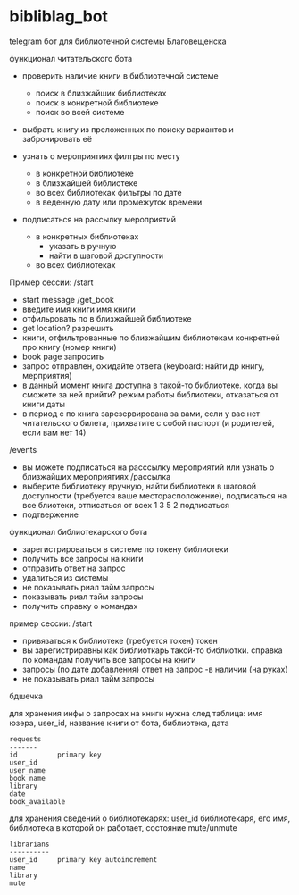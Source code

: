 # bibliblag_bot

telegram бот для библиотечной системы Благовещенска

функционал читательского бота
- проверить наличие книги в библиотечной системе
    - поиск в близжайших библиотеках
    - поиск в конкретной библиотеке
    - поиск во всей системе
- выбрать книгу из преложенных по поиску вариантов и забронировать её

- узнать о мероприятиях
филтры по месту
    - в конкретной библиотеке
    - в близжайшей библиотеке
    - во всех библиотеках
фильтры по дате
    - в веденную дату или промежуток времени
- подписаться на рассылку мероприятий
    - в конкретных библиотеках
        - указать в ручную
        - найти в шаговой доступности
    - во всех библиотеках

Пример сессии:
/start
- start message
/get_book
- введите имя книги
имя книги
- отфильровать по
в близжайшей библиотеке
- get location?
разрешить
- книги, отфильтрованные по близжайшим библиотекам
конкретней про книгу (номер книги)
- book page
запросить
- запрос отправлен, ожидайте ответа (keyboard: найти др книгу, мерприятия)
- в данный момент книга доступна в такой-то библиотеке. когда вы сможете за ней прийти? режим работы библиотеки, отказаться от книги
даты
- в период с по книга зарезервирована за вами, если у вас нет читательского билета, прихватите с собой паспорт (и родителей, если вам нет 14)

/events
- вы можете подписаться на расссылку мероприятий или узнать о близжайших мероприятиях
/рассылка
- выберите библиотеку вручную, найти библиотеки в шаговой доступности (требуется ваше месторасположение), подписаться на все блиотеки, отписаться от всех
1 3 5 2 подписаться 
- подтвержение



функционал библиотекарского бота
- зарегистрироваться в системе по токену библиотеки
- получить все запросы на книги
- отправить ответ на запрос
- удалиться из системы
- не показывать риал тайм запросы
- показывать риал тайм запросы
- получить справку о командах

пример сессии:
/start
- привязаться к библиотеке (требуется токен)
токен
- вы зарегистриравны как библиоткарь такой-то библиотки. справка по командам
получить все запросы на книги
- запросы (по дате добавления)
ответ на запрос -в наличии (на руках)
- не показывать риал тайм запросы

бдшечка

для хранения инфы о запросах на книги нужна след таблица:
имя юзера, user_id, название книги от бота, библиотека, дата

    requests
    -------
    id          primary key
    user_id
    user_name
    book_name
    library
    date
    book_available


для хранения сведений о библиотекарях:
user_id библиотекаря, его имя, библиотека в которой он работает, состояние mute/unmute

    librarians
    ----------
    user_id     primary key autoincrement
    name
    library
    mute